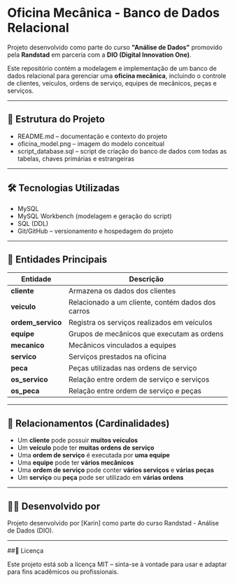 # Oficina Mecânica - Banco de Dados Relacional

Projeto desenvolvido como parte do curso **"Análise de Dados"** promovido pela **Randstad** em parceria com a **DIO (Digital Innovation One)**.

Este repositório contém a modelagem e implementação de um banco de dados relacional para gerenciar uma **oficina mecânica**, incluindo o controle de clientes, veículos, ordens de serviço, equipes de mecânicos, peças e serviços.

---

## 📁 Estrutura do Projeto

- README.md – documentação e contexto do projeto
- oficina_model.png – imagem do modelo conceitual
- script_database.sql – script de criação do banco de dados com todas as tabelas, chaves primárias e estrangeiras

---

## 🛠️ Tecnologias Utilizadas

- MySQL
- MySQL Workbench (modelagem e geração do script)
- SQL (DDL)
- Git/GitHub – versionamento e hospedagem do projeto
  
---

## 🧱 Entidades Principais

| Entidade         | Descrição                                          |
|------------------|----------------------------------------------------|
| **cliente**      | Armazena os dados dos clientes                     |
| **veiculo**      | Relacionado a um cliente, contém dados dos carros |
| **ordem_servico**| Registra os serviços realizados em veículos       |
| **equipe**       | Grupos de mecânicos que executam as ordens        |
| **mecanico**     | Mecânicos vinculados a equipes                     |
| **servico**      | Serviços prestados na oficina                      |
| **peca**         | Peças utilizadas nas ordens de serviço            |
| **os_servico**   | Relação entre ordem de serviço e serviços         |
| **os_peca**      | Relação entre ordem de serviço e peças            |

---

## 🔗 Relacionamentos (Cardinalidades)

- Um **cliente** pode possuir **muitos veículos**
- Um **veículo** pode ter **muitas ordens de serviço**
- Uma **ordem de serviço** é executada por **uma equipe**
- Uma **equipe** pode ter **vários mecânicos**
- Uma **ordem de serviço** pode conter **vários serviços** e **várias peças**
- Um **serviço** ou **peça** pode ser utilizado em **várias ordens**

---

## 👩‍💻 Desenvolvido por

Projeto desenvolvido por [Karin] como parte do curso Randstad - Análise de Dados (DIO).

---

##📎 Licença

Este projeto está sob a licença MIT – sinta-se à vontade para usar e adaptar para fins acadêmicos ou profissionais.
